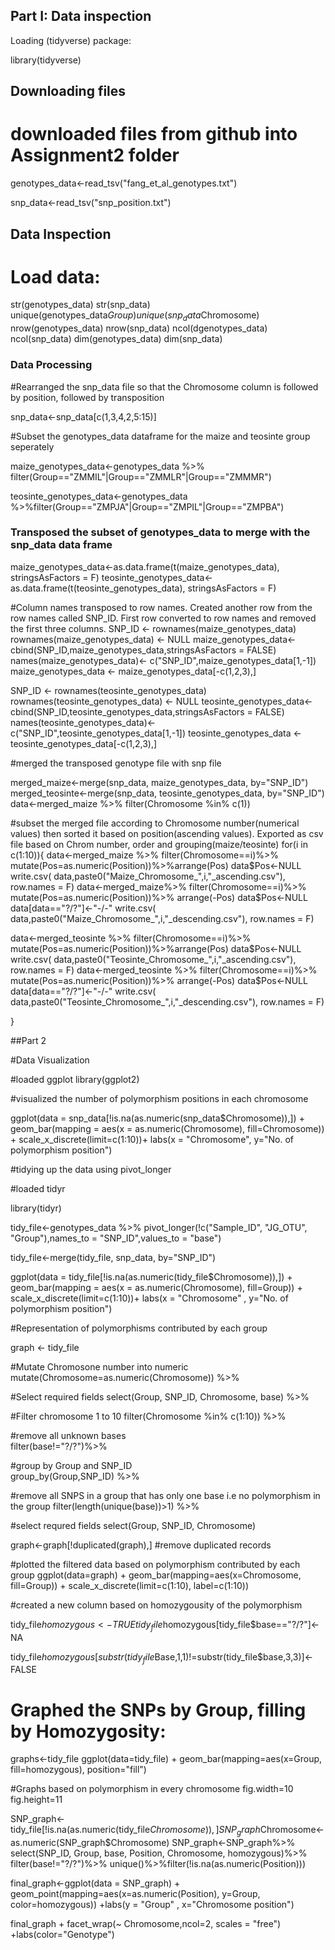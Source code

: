 ## Part I:  Data inspection

Loading (tidyverse) package:
  

library(tidyverse)


## Downloading files


# downloaded files from github into Assignment2 folder
genotypes_data<-read_tsv("fang_et_al_genotypes.txt")

snp_data<-read_tsv("snp_position.txt")


## Data Inspection


# Load data:
str(genotypes_data)
str(snp_data)
unique(genotypes_data$Group)
unique(snp_data$Chromosome)
nrow(genotypes_data)
nrow(snp_data)
ncol(dgenotypes_data)
ncol(snp_data)
dim(genotypes_data)
dim(snp_data)

### Data Processing

#Rearranged the snp_data file so that the Chromosome column is followed by position, followed by transposition 

snp_data<-snp_data[c(1,3,4,2,5:15)]

#Subset the genotypes_data dataframe for the maize and teosinte group seperately

maize_genotypes_data<-genotypes_data %>% filter(Group=="ZMMIL"|Group=="ZMMLR"|Group=="ZMMMR") 

teosinte_genotypes_data<-genotypes_data %>%filter(Group=="ZMPJA"|Group=="ZMPIL"|Group=="ZMPBA")

### Transposed the subset of genotypes_data to merge with the snp_data data frame


maize_genotypes_data<-as.data.frame(t(maize_genotypes_data), stringsAsFactors = F)
teosinte_genotypes_data<-as.data.frame(t(teosinte_genotypes_data), stringsAsFactors = F)


#Column names transposed to row names. Created another row from the row names called SNP_ID. First row converted to row names and removed the first three columns. 
SNP_ID <- rownames(maize_genotypes_data)
rownames(maize_genotypes_data) <- NULL
maize_genotypes_data<- cbind(SNP_ID,maize_genotypes_data,stringsAsFactors = FALSE)
names(maize_genotypes_data)<-  c("SNP_ID",maize_genotypes_data[1,-1])
maize_genotypes_data <- maize_genotypes_data[-c(1,2,3),]

SNP_ID <- rownames(teosinte_genotypes_data)
rownames(teosinte_genotypes_data) <- NULL
teosinte_genotypes_data<- cbind(SNP_ID,teosinte_genotypes_data,stringsAsFactors = FALSE)
names(teosinte_genotypes_data)<-  c("SNP_ID",teosinte_genotypes_data[1,-1])
teosinte_genotypes_data <- teosinte_genotypes_data[-c(1,2,3),]

#merged the transposed genotype file with snp file

merged_maize<-merge(snp_data, maize_genotypes_data, by="SNP_ID")
merged_teosinte<-merge(snp_data, teosinte_genotypes_data, by="SNP_ID")
data<-merged_maize %>% 
  filter(Chromosome %in% c(1))

#subset the merged file according to Chromosome number(numerical values) then  sorted it based on position(ascending values). Exported as csv file based on Chrom number, order and grouping(maize/teosinte)
for(i in c(1:10)){
  data<-merged_maize %>% filter(Chromosome==i)%>% mutate(Pos=as.numeric(Position))%>%arrange(Pos)
  data$Pos<-NULL
  write.csv( data,paste0("Maize_Chromosome_",i,"_ascending.csv"), row.names = F)
  data<-merged_maize%>% filter(Chromosome==i)%>% mutate(Pos=as.numeric(Position))%>%
    arrange(-Pos)
  data$Pos<-NULL
  data[data=="?/?"]<-"-/-"
  write.csv( data,paste0("Maize_Chromosome_",i,"_descending.csv"), row.names = F)
  
  data<-merged_teosinte %>% filter(Chromosome==i)%>% mutate(Pos=as.numeric(Position))%>%arrange(Pos)
  data$Pos<-NULL
  write.csv( data,paste0("Teosinte_Chromosome_",i,"_ascending.csv"), row.names = F)
  data<-merged_teosinte %>% filter(Chromosome==i)%>% mutate(Pos=as.numeric(Position))%>%
    arrange(-Pos)
  data$Pos<-NULL
  data[data=="?/?"]<-"-/-"
  write.csv( data,paste0("Teosinte_Chromosome_",i,"_descending.csv"), row.names = F)
  
}

##Part 2

#Data Visualization

#loaded ggplot
library(ggplot2)

#visualized the number of polymorphism positions in each chromosome

ggplot(data = snp_data[!is.na(as.numeric(snp_data$Chromosome)),]) +   geom_bar(mapping = aes(x = as.numeric(Chromosome), fill=Chromosome)) + scale_x_discrete(limit=c(1:10))+ labs(x = "Chromosome", y="No. of polymorphism position") 

#tidying up the data using pivot_longer

#loaded tidyr

library(tidyr)

tidy_file<-genotypes_data %>% pivot_longer(!c("Sample_ID", "JG_OTU", "Group"),names_to = "SNP_ID",values_to = "base")
    
tidy_file<-merge(tidy_file, snp_data, by="SNP_ID")
    
ggplot(data = tidy_file[!is.na(as.numeric(tidy_file$Chromosome)),]) +   geom_bar(mapping = aes(x = as.numeric(Chromosome), fill=Group)) + scale_x_discrete(limit=c(1:10))+ labs(x = "Chromosome"
                                                                                                                                                                      , y="No. of polymorphism position")

#Representation of polymorphisms contributed by each group

graph <- tidy_file
  
#Mutate Chromosone number into numeric
mutate(Chromosome=as.numeric(Chromosome)) %>% 
  
#Select required fields
select(Group, SNP_ID, Chromosome, base) %>%  
  
#Filter chromosome 1 to 10
filter(Chromosome %in% c(1:10)) %>%
  
#remove all unknown bases  
filter(base!="?/?")%>%
  
  #group by Group and SNP_ID  
group_by(Group,SNP_ID) %>% 
  
  #remove all SNPS in a group that has only one base i.e no polymorphism in the group 
filter(length(unique(base))>1) %>%  
  
  #select requred fields
select(Group, SNP_ID, Chromosome) 

graph<-graph[!duplicated(graph),] #remove duplicated records

#plotted the filtered data based on polymorphism contributed by each group
ggplot(data=graph) +
geom_bar(mapping=aes(x=Chromosome, fill=Group)) + 
scale_x_discrete(limit=c(1:10), label=c(1:10))

#created a new column based on homozygousity of the polymorphism

tidy_file$homozygous<-TRUE
tidy_file$homozygous[tidy_file$base=="?/?"]<-NA

tidy_file$homozygous[substr(tidy_file$Base,1,1)!=substr(tidy_file$base,3,3)]<-FALSE

# Graphed the SNPs by Group, filling by Homozygosity:
graphs<-tidy_file
ggplot(data=tidy_file) +
  geom_bar(mapping=aes(x=Group, fill=homozygous), position="fill")

#Graphs based on polymorphism in every chromosome
fig.width=10
fig.height=11


SNP_graph<-tidy_file[!is.na(as.numeric(tidy_file$Chromosome)),]
SNP_graph$Chromosome<-as.numeric(SNP_graph$Chromosome)
SNP_graph<-SNP_graph%>% select(SNP_ID, Group, base, Position, Chromosome, homozygous)%>% filter(base!="?/?")%>% unique()%>%filter(!is.na(as.numeric(Position)))

final_graph<-ggplot(data = SNP_graph) + geom_point(mapping=aes(x=as.numeric(Position), y=Group, color=homozygous)) +labs(y = "Group" , x="Chromosome position")

final_graph + facet_wrap(~ Chromosome,ncol=2, scales = "free") +labs(color="Genotype")


 
  



